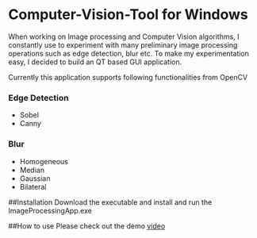 # Computer-Vision-Tool for Windows

When working on Image processing and Computer Vision algorithms, I constantly use to experiment with many preliminary image processing operations such as edge detection, blur etc. To make my experimentation easy, I decided to build an QT based GUI application. 

Currently this application supports following functionalities from OpenCV

### Edge Detection
  - Sobel
  - Canny

### Blur
  - Homogeneous
  - Median
  - Gaussian
  - Bilateral
  
##Installation
Download the executable and install and run the ImageProcessingApp.exe

##How to use
Please check out the demo [video]()


  


